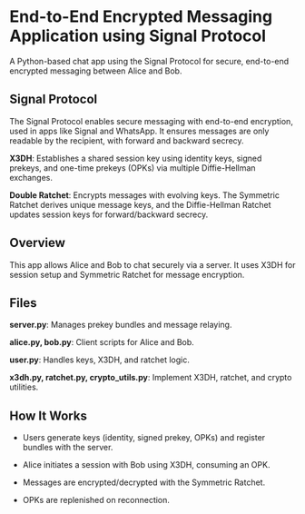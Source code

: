 # End-to-End Encrypted Messaging Application using Signal Protocol

A Python-based chat app using the Signal Protocol for secure, end-to-end encrypted messaging between Alice and Bob.

## Signal Protocol

The Signal Protocol enables secure messaging with end-to-end encryption, used in apps like Signal and WhatsApp. It ensures messages are only readable by the recipient, with forward and backward secrecy.

**X3DH**: Establishes a shared session key using identity keys, signed prekeys, and one-time prekeys (OPKs) via multiple Diffie-Hellman exchanges.

**Double Ratchet**: Encrypts messages with evolving keys. The Symmetric Ratchet derives unique message keys, and the Diffie-Hellman Ratchet updates session keys for forward/backward secrecy.

## Overview

This app allows Alice and Bob to chat securely via a server. It uses X3DH for session setup and Symmetric Ratchet for message encryption.

## Files

**server.py**: Manages prekey bundles and message relaying.

**alice.py, bob.py**: Client scripts for Alice and Bob.

**user.py**: Handles keys, X3DH, and ratchet logic.

**x3dh.py, ratchet.py, crypto_utils.py**: Implement X3DH, ratchet, and crypto utilities.

## How It Works

* Users generate keys (identity, signed prekey, OPKs) and register bundles with the server.

* Alice initiates a session with Bob using X3DH, consuming an OPK.

* Messages are encrypted/decrypted with the Symmetric Ratchet.

* OPKs are replenished on reconnection.